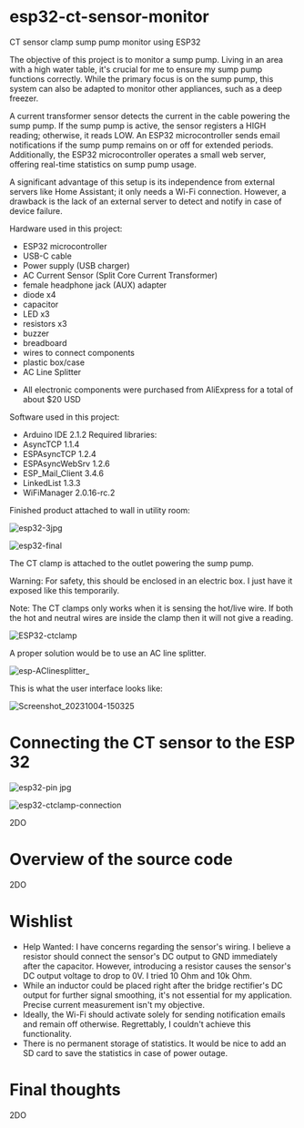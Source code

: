 # esp32-ct-sensor-monitor

CT sensor clamp sump pump monitor using ESP32

The objective of this project is to monitor a sump pump. Living in an area with a high water table, it's crucial for me to ensure my sump pump functions correctly. While the primary focus is on the sump pump, this system can also be adapted to monitor other appliances, such as a deep freezer.

A current transformer sensor detects the current in the cable powering the sump pump. If the sump pump is active, the sensor registers a HIGH reading; otherwise, it reads LOW. An ESP32 microcontroller sends email notifications if the sump pump remains on or off for extended periods. Additionally, the ESP32 microcontroller operates a small web server, offering real-time statistics on sump pump usage.

A significant advantage of this setup is its independence from external servers like Home Assistant; it only needs a Wi-Fi connection. However, a drawback is the lack of an external server to detect and notify in case of device failure.

Hardware used in this project:
- ESP32 microcontroller
- USB-C cable
- Power supply (USB charger)
- AC Current Sensor (Split Core Current Transformer)
- female headphone jack (AUX) adapter
- diode x4
- capacitor
- LED x3
- resistors x3
- buzzer
- breadboard
- wires to connect components
- plastic box/case
- AC Line Splitter

* All electronic components were purchased from AliExpress for a total of about $20 USD

Software used in this project:
- Arduino IDE 2.1.2
Required libraries:
- AsyncTCP 1.1.4
- ESPAsyncTCP 1.2.4
- ESPAsyncWebSrv 1.2.6
- ESP_Mail_Client 3.4.6
- LinkedList 1.3.3
- WiFiManager 2.0.16-rc.2

Finished product attached to wall in utility room:

![esp32-3jpg](https://github.com/m1i1k/esp32-ct-sensor-monitor/assets/41442342/5395bcee-59c1-42b9-94e4-00821c8582bd)

![esp32-final](https://github.com/m1i1k/esp32-ct-sensor-monitor/assets/41442342/51f954e0-9a7b-46af-90c4-b55ec9695ccb)

The CT clamp is attached to the outlet powering the sump pump. 

Warning: For safety, this should be enclosed in an electric box. I just have it exposed like this temporarily.

Note: The CT clamps only works when it is sensing the hot/live wire. If both the hot and neutral wires are inside the clamp then it will not give a reading.

![ESP32-ctclamp](https://github.com/m1i1k/esp32-ct-sensor-monitor/assets/41442342/c730da7e-ef25-4493-9c2e-4aa24c80de8d)

A proper solution would be to use an AC line splitter.

![esp-AClinesplitter_](https://github.com/m1i1k/esp32-ct-sensor-monitor/assets/41442342/4b08906d-db6f-4e78-bb63-ce0a82da00bd)

This is what the user interface looks like:

![Screenshot_20231004-150325](https://github.com/m1i1k/esp32-ct-sensor-monitor/assets/41442342/10c0ab20-61c1-4b71-8044-265483c92eac)


# Connecting the CT sensor to the ESP 32

![esp32-pin jpg](https://github.com/m1i1k/esp32-ct-sensor-monitor/assets/41442342/563f13cd-90d6-40bf-8863-5e853e8903ae)

![esp32-ctclamp-connection](https://github.com/m1i1k/esp32-ct-sensor-monitor/assets/41442342/b4badb9e-d87b-494a-ac7f-119ddde331e4)

2DO

# Overview of the source code

2DO

# Wishlist

- Help Wanted: I have concerns regarding the sensor's wiring. I believe a resistor should connect the sensor's DC output to GND immediately after the capacitor. However, introducing a resistor causes the sensor's DC output voltage to drop to 0V. I tried 10 Ohm and 10k Ohm.
- While an inductor could be placed right after the bridge rectifier's DC output for further signal smoothing, it's not essential for my application. Precise current measurement isn't my objective.
- Ideally, the Wi-Fi should activate solely for sending notification emails and remain off otherwise. Regrettably, I couldn't achieve this functionality.
- There is no permanent storage of statistics. It would be nice to add an SD card to save the statistics in case of power outage.

# Final thoughts

2DO
